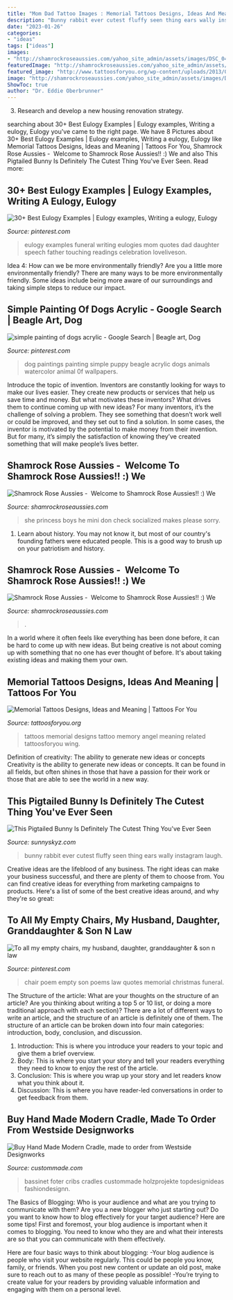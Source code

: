 ```yaml
---
title: "Mom Dad Tattoo Images : Memorial Tattoos Designs, Ideas And Meaning"
description: "Bunny rabbit ever cutest fluffy seen thing ears wally instagram laugh"
date: "2023-01-26"
categories:
- "ideas"
tags: ["ideas"]
images:
- "http://shamrockroseaussies.com/yahoo_site_admin/assets/images/DSC_0406.79194503_std.JPG"
featuredImage: "http://shamrockroseaussies.com/yahoo_site_admin/assets/images/DSC_0882.61212443_std.JPG"
featured_image: "http://www.tattoosforyou.org/wp-content/uploads/2013/09/Memorial-Tattoos-Designs-767x1024.jpg"
image: "http://shamrockroseaussies.com/yahoo_site_admin/assets/images/DSC_0882.61212443_std.JPG"
ShowToc: true
author: "Dr. Eddie Oberbrunner"
---
```



3. Research and develop a new housing renovation strategy.

	

		
searching about 30+ Best Eulogy Examples | Eulogy examples, Writing a eulogy, Eulogy you've came to the right page. We have 8 Pictures about 30+ Best Eulogy Examples | Eulogy examples, Writing a eulogy, Eulogy like Memorial Tattoos Designs, Ideas and Meaning | Tattoos For You, Shamrock Rose Aussies - ﻿﻿﻿ Welcome to Shamrock Rose Aussies!! :) We and also This Pigtailed Bunny Is Definitely The Cutest Thing You&#039;ve Ever Seen. Read more:
		
    
## 30+ Best Eulogy Examples | Eulogy Examples, Writing A Eulogy, Eulogy

<img loading=lazy src="https://i.pinimg.com/736x/70/1b/1d/701b1df2840f223afd2278dda83b5b55.jpg" onerror="this.onerror=null;this.src='https://tse1.mm.bing.net/th?id=OIP.r6LtBboPKbFa1kdMWzXkcwAAAA&amp;pid=15.1';" alt="30+ Best Eulogy Examples | Eulogy examples, Writing a eulogy, Eulogy">

_Source: pinterest.com_

>eulogy examples funeral writing eulogies mom quotes dad daughter speech father touching readings celebration loveliveson. 

	

Idea 4: How can we be more environmentally friendly?
Are you a little more environmentally friendly? There are many ways to be more environmentally friendly. Some ideas include being more aware of our surroundings and taking simple steps to reduce our impact.

    
## Simple Painting Of Dogs Acrylic - Google Search | Beagle Art, Dog

<img loading=lazy src="https://i.pinimg.com/736x/7e/49/8b/7e498b7151da8e1893dfb410b3a752be--simple-paintings-dog-paintings.jpg" onerror="this.onerror=null;this.src='https://tse2.mm.bing.net/th?id=OIP.ZnsK5q6CTjTNeNkaGQhTFQAAAA&amp;pid=15.1';" alt="simple painting of dogs acrylic - Google Search | Beagle art, Dog">

_Source: pinterest.com_

>dog paintings painting simple puppy beagle acrylic dogs animals watercolor animal 0f wallpapers. 

	

Introduce the topic of invention.
Inventors are constantly looking for ways to make our lives easier. They create new products or services that help us save time and money. But what motivates these inventors? What drives them to continue coming up with new ideas?
For many inventors, it’s the challenge of solving a problem. They see something that doesn’t work well or could be improved, and they set out to find a solution. In some cases, the inventor is motivated by the potential to make money from their invention. But for many, it’s simply the satisfaction of knowing they’ve created something that will make people’s lives better.

    
## Shamrock Rose Aussies - ﻿﻿﻿ Welcome To Shamrock Rose Aussies!! :) We

<img loading=lazy src="http://shamrockroseaussies.com/yahoo_site_admin/assets/images/DSC_0406.79194503_std.JPG" onerror="this.onerror=null;this.src='https://tse4.mm.bing.net/th?id=OIP.F6JgoUmrZJDAPWgOpkVukwHaE-&amp;pid=15.1';" alt="Shamrock Rose Aussies - ﻿﻿﻿ Welcome to Shamrock Rose Aussies!! :) We">

_Source: shamrockroseaussies.com_

>she princess boys he mini don check socialized makes please sorry. 

	

1) Learn about history. You may not know it, but most of our country's founding fathers were educated people. This is a good way to brush up on your patriotism and history. 

    
## Shamrock Rose Aussies - ﻿﻿﻿ Welcome To Shamrock Rose Aussies!! :) We

<img loading=lazy src="http://shamrockroseaussies.com/yahoo_site_admin/assets/images/DSC_0882.61212443_std.JPG" onerror="this.onerror=null;this.src='https://tse3.mm.bing.net/th?id=OIP.HpgsgUxhfg6v_3v7qY-pMQHaE-&amp;pid=15.1';" alt="Shamrock Rose Aussies - ﻿﻿﻿ Welcome to Shamrock Rose Aussies!! :) We">

_Source: shamrockroseaussies.com_

>. 

	

In a world where it often feels like everything has been done before, it can be hard to come up with new ideas. But being creative is not about coming up with something that no one has ever thought of before. It's about taking existing ideas and making them your own.

    
## Memorial Tattoos Designs, Ideas And Meaning | Tattoos For You

<img loading=lazy src="http://www.tattoosforyou.org/wp-content/uploads/2013/09/Memorial-Tattoos-Designs-767x1024.jpg" onerror="this.onerror=null;this.src='https://tse4.mm.bing.net/th?id=OIP.6kUeUuAMQVLmmGn0iJsspwHaJ4&amp;pid=15.1';" alt="Memorial Tattoos Designs, Ideas and Meaning | Tattoos For You">

_Source: tattoosforyou.org_

>tattoos memorial designs tattoo memory angel meaning related tattoosforyou wing. 

	

Definition of creativity: The ability to generate new ideas or concepts
Creativity is the ability to generate new ideas or concepts. It can be found in all fields, but often shines in those that have a passion for their work or those that are able to see the world in a new way.

    
## This Pigtailed Bunny Is Definitely The Cutest Thing You&#039;ve Ever Seen

<img loading=lazy src="https://www.sunnyskyz.com/uploads/2015/06/rlhmo-bunny5.jpg" onerror="this.onerror=null;this.src='https://tse3.mm.bing.net/th?id=OIP.VrzQiL5N7_w87zESn3nDQgHaHa&amp;pid=15.1';" alt="This Pigtailed Bunny Is Definitely The Cutest Thing You&#039;ve Ever Seen">

_Source: sunnyskyz.com_

>bunny rabbit ever cutest fluffy seen thing ears wally instagram laugh. 

	

Creative ideas are the lifeblood of any business. The right ideas can make your business successful, and there are plenty of them to choose from. You can find creative ideas for everything from marketing campaigns to products. Here's a list of some of the best creative ideas around, and why they're so great: 

    
## To All My Empty Chairs, My Husband, Daughter, Granddaughter &amp; Son N Law

<img loading=lazy src="https://i.pinimg.com/736x/d9/db/ab/d9dbab4c29c992134f1f6e4bf3ae9ec4--sympathy-poems-sympathy-gifts.jpg" onerror="this.onerror=null;this.src='https://tse3.mm.bing.net/th?id=OIP.8OV8kOwV4mRWQboDoIh5GgHaNC&amp;pid=15.1';" alt="To all my empty chairs, my husband, daughter, granddaughter &amp; son n law">

_Source: pinterest.com_

>chair poem empty son poems law quotes memorial christmas funeral. 

	

The Structure of the article: What are your thoughts on the structure of an article? Are you thinking about writing a top 5 or 10 list, or doing a more traditional approach with each section)?
There are a lot of different ways to write an article, and the structure of an article is definitely one of them. The structure of an article can be broken down into four main categories: introduction, body, conclusion, and discussion. 
1) Introduction: This is where you introduce your readers to your topic and give them a brief overview. 
2) Body: This is where you start your story and tell your readers everything they need to know to enjoy the rest of the article.
3) Conclusion: This is where you wrap up your story and let readers know what you think about it. 
4) Discussion: This is where you have reader-led conversations in order to get feedback from them.

    
## Buy Hand Made Modern Cradle, Made To Order From Westside Designworks

<img loading=lazy src="https://images.custommade.com/URyQ0-y-Oyq6f-6wGI06Uvfh-Wo=/custommade-photosets/78526/78526.216165.jpg" onerror="this.onerror=null;this.src='https://tse4.mm.bing.net/th?id=OIP.LzyNI33ZVRNVSSObu5_szAHaLJ&amp;pid=15.1';" alt="Buy Hand Made Modern Cradle, made to order from Westside Designworks">

_Source: custommade.com_

>bassinet foter cribs cradles custommade holzprojekte topdesignideas fashiondesignn. 

	

The Basics of Blogging: Who is your audience and what are you trying to communicate with them?
Are you a new blogger who just starting out? Do you want to know how to blog effectively for your target audience? Here are some tips! 
First and foremost, your blog audience is important when it comes to blogging. You need to know who they are and what their interests are so that you can communicate with them effectively. 

Here are four basic ways to think about blogging:
-Your blog audience is people who visit your website regularly. This could be people you know, family, or friends. When you post new content or update an old post, make sure to reach out to as many of these people as possible! 
-You’re trying to create value for your readers by providing valuable information and engaging with them on a personal level.

